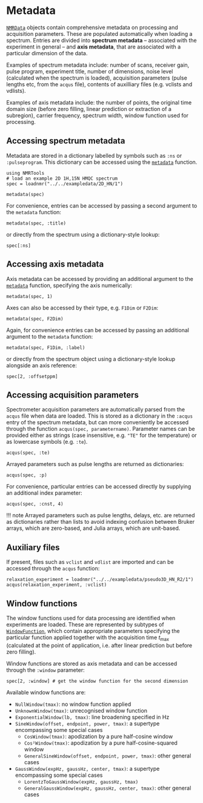 # Metadata

[`NMRData`](@ref) objects contain comprehensive metadata on processing and acquisition parameters. These are populated automatically when loading a spectrum. Entries are divided into **spectrum metadata** – associated with the experiment in general – and **axis metadata**, that are associated with a particular dimension of the data.

Examples of spectrum metadata include: number of scans, receiver gain, pulse program, experiment title, number of dimensions, noise level (calculated when the spectrum is loaded), acquisition parameters (pulse lengths etc, from the `acqus` file), contents of auxilliary files (e.g. vclists and vdlists).

Examples of axis metadata include: the number of points, the original time domain size (before zero filling, linear prediction or extraction of a subregion), carrier frequency, spectrum width, window function used for processing.


## Accessing spectrum metadata

Metadata are stored in a dictionary labelled by symbols such as `:ns` or `:pulseprogram`. This dictionary can be accessed using the [`metadata`](@ref) function.

```@example 1
using NMRTools
# load an example 2D 1H,15N HMQC spectrum
spec = loadnmr("../../exampledata/2D_HN/1")

metadata(spec)
```

For convenience, entries can be accessed by passing a second argument to the `metadata` function:

```@example 1
metadata(spec, :title)
```

or directly from the spectrum using a dictionary-style lookup:

```@example 1
spec[:ns]
```

## Accessing axis metadata

Axis metadata can be accessed by providing an additional argument to the [`metadata`](@ref) function, specifying the axis numerically:

```@example 1
metadata(spec, 1)
```

Axes can also be accessed by their type, e.g. `F1Dim` or `F2Dim`:

```@example 1
metadata(spec, F2Dim)
```

Again, for convenience entries can be accessed by passing an additional argument to the `metadata` function:

```@example 1
metadata(spec, F1Dim, :label)
```

or directly from the spectrum object using a dictionary-style lookup alongside an axis reference:

```@example 1
spec[2, :offsetppm]
```


## Accessing acquisition parameters

Spectrometer acquisition parameters are automatically parsed from the `acqus` file when data are loaded. This is stored as a dictionary in the `:acqus` entry of the spectrum metadata, but can more conveniently be accessed through the function `acqus(spec, parametername)`. Parameter names can be provided either as strings (case insensitive, e.g. `"TE"` for the temperature) or as lowercase symbols (e.g. `:te`).

```@example 1
acqus(spec, :te)
```

Arrayed parameters such as pulse lengths are returned as dictionaries:

```@example 1
acqus(spec, :p)
```

For convenience, particular entries can be accessed directly by supplying an additional index parameter:

```@example 1
acqus(spec, :cnst, 4)
```

!!! note
    Arrayed parameters such as pulse lengths, delays, etc. are returned as dictionaries rather than lists to avoid indexing confusion between Bruker arrays, which are zero-based, and Julia arrays, which are unit-based.


## Auxiliary files

If present, files such as `vclist` and `vdlist` are imported and can be accessed through the `acqus` function:

```@example 1
relaxation_experiment = loadnmr("../../exampledata/pseudo3D_HN_R2/1")
acqus(relaxation_experiment, :vclist)
```


## Window functions

The window functions used for data processing are identified when experiments are loaded. These are represented by subtypes of [`WindowFunction`](@ref), which contain appropriate parameters specifying the particular function applied together with the acquisition time $t_\mathrm{max}$ (calculated at the point of application, i.e. after linear prediction but before zero filling).

Window functions are stored as axis metadata and can be accessed through the `:window` parameter:
```@example 1
spec[2, :window] # get the window function for the second dimension
```

Available window functions are:
- `NullWindow(tmax)`: no window function applied
- `UnknownWindow(tmax)`: unrecognised window function
- `ExponentialWindow(lb, tmax)`: line broadening specified in Hz
- `SineWindow(offset, endpoint, power, tmax)`: a supertype encompassing some special cases
    - `CosWindow(tmax)`: apodization by a pure half-cosine window
    - `Cos²Window(tmax)`: apodization by a pure half-cosine-squared window
    - `GeneralSineWindow(offset, endpoint, power, tmax)`: other general cases
- `GaussWindow(expHz, gaussHz, center, tmax)`: a supertype encompassing some special cases
    - `LorentzToGaussWindow(expHz, gaussHz, tmax)`
    - `GeneralGaussWindow(expHz, gaussHz, center, tmax)`: other general cases

